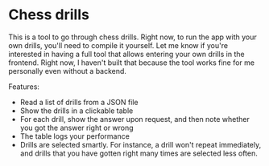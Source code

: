 # Chess drills

This is a tool to go through chess drills. Right now, to run the app with your own drills, you'll need to compile it yourself. Let me know if you're interested in having a full tool that allows entering your own drills in the frontend. Right now, I haven't built that because the tool works fine for me personally even without a backend.

Features:
- Read a list of drills from a JSON file
- Show the drills in a clickable table
- For each drill, show the answer upon request, and then note whether you got the answer right or wrong
- The table logs your performance
- Drills are selected smartly. For instance, a drill won't repeat immediately, and drills that you have gotten right many times are selected less often.
